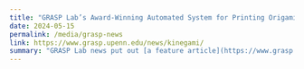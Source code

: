 ```yaml
---
title: "GRASP Lab’s Award-Winning Automated System for Printing Origami Robots Could Democratize the Robot Design Process (GRASP News)"
date: 2024-05-15
permalink: /media/grasp-news
link: https://www.grasp.upenn.edu/news/kinegami/
summary: "GRASP Lab news put out [a feature article](https://www.grasp.upenn.edu/news/kinegami/) on [the Kinegami project](https://sung.seas.upenn.edu/research/kinegami/) that I'm part of. They wrote this when [the project's first paper](https://ieeexplore.ieee.org/document/9914656) (which was from before I joined) got an honorable mention for the T-RO best paper award: the article also discusses the future of the project including my [OSME paper](https://repository.upenn.edu/handle/20.500.14332/60333) and ongoing work."
---
```

